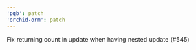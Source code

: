 ```yaml
---
'pqb': patch
'orchid-orm': patch
---
```


Fix returning count in update when having nested update (#545)
